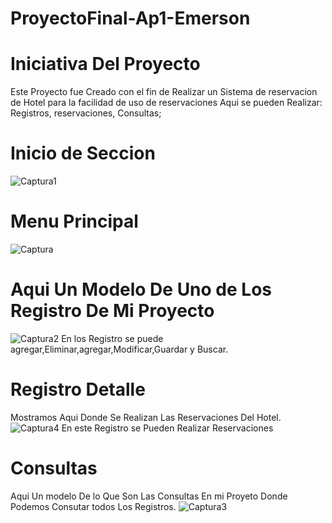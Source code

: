 # ProyectoFinal-Ap1-Emerson

#  Iniciativa Del Proyecto
Este Proyecto fue Creado con el fin de Realizar un Sistema de reservacion de Hotel para la facilidad de uso de reservaciones Aqui se pueden Realizar: Registros, reservaciones, Consultas;
# Inicio de Seccion
![Captura1](https://user-images.githubusercontent.com/54726092/69751511-a4871600-1125-11ea-8bac-448d6034f4ee.JPG)

# Menu Principal
![Captura](https://user-images.githubusercontent.com/54726092/69751834-44dd3a80-1126-11ea-814e-0dd02ea7b87e.JPG)

# Aqui Un Modelo De Uno de Los Registro De Mi Proyecto

![Captura2](https://user-images.githubusercontent.com/54726092/69752089-e2386e80-1126-11ea-847d-386bb1e427f2.JPG)
En los Registro se puede agregar,Eliminar,agregar,Modificar,Guardar y Buscar.

# Registro Detalle
 Mostramos Aqui Donde Se Realizan Las Reservaciones Del Hotel.
![Captura4](https://user-images.githubusercontent.com/54726092/69752165-08f6a500-1127-11ea-9a39-49e563f22ddf.JPG)
En este Registro se Pueden Realizar Reservaciones 
# Consultas
Aqui Un modelo De lo Que Son Las Consultas En mi Proyeto Donde Podemos Consutar todos Los Registros.
![Captura3](https://user-images.githubusercontent.com/54726092/69752401-786c9480-1127-11ea-954e-2826239eb90e.JPG)
